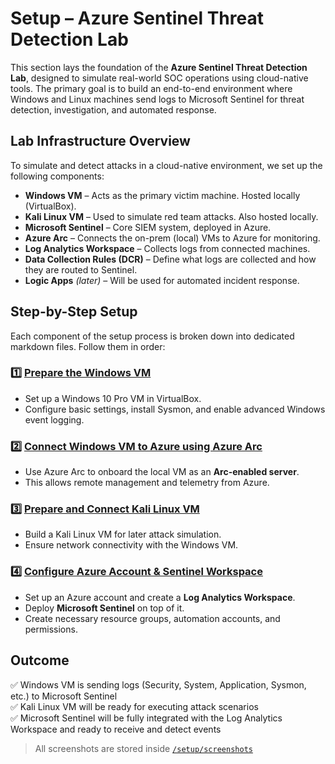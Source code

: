 # Setup – Azure Sentinel Threat Detection Lab

This section lays the foundation of the **Azure Sentinel Threat Detection Lab**, designed to simulate real-world SOC operations using cloud-native tools. The primary goal is to build an end-to-end environment where Windows and Linux machines send logs to Microsoft Sentinel for threat detection, investigation, and automated response.

## Lab Infrastructure Overview

To simulate and detect attacks in a cloud-native environment, we set up the following components:

- **Windows VM** – Acts as the primary victim machine. Hosted locally (VirtualBox).
- **Kali Linux VM** – Used to simulate red team attacks. Also hosted locally.
- **Microsoft Sentinel** – Core SIEM system, deployed in Azure.
- **Azure Arc** – Connects the on-prem (local) VMs to Azure for monitoring.
- **Log Analytics Workspace** – Collects logs from connected machines.
- **Data Collection Rules (DCR)** – Define what logs are collected and how they are routed to Sentinel.
- **Logic Apps** *(later)* – Will be used for automated incident response.

## Step-by-Step Setup

Each component of the setup process is broken down into dedicated markdown files. Follow them in order:

### 1️⃣ [Prepare the Windows VM](./windows_vm_setup.md)

- Set up a Windows 10 Pro VM in VirtualBox.
- Configure basic settings, install Sysmon, and enable advanced Windows event logging.

### 2️⃣ [Connect Windows VM to Azure using Azure Arc](./sentinel_windows_onboarding.md)

- Use Azure Arc to onboard the local VM as an **Arc-enabled server**.
- This allows remote management and telemetry from Azure.

### 3️⃣ [Prepare and Connect Kali Linux VM](./kali_vm_setup.md)

- Build a Kali Linux VM for later attack simulation.
- Ensure network connectivity with the Windows VM.

### 4️⃣ [Configure Azure Account & Sentinel Workspace](./azure_account_setup.md)

- Set up an Azure account and create a **Log Analytics Workspace**.
- Deploy **Microsoft Sentinel** on top of it.
- Create necessary resource groups, automation accounts, and permissions.

## Outcome

✅ Windows VM is sending logs (Security, System, Application, Sysmon, etc.) to Microsoft Sentinel  
✅ Kali Linux VM will be ready for executing attack scenarios  
✅ Microsoft Sentinel will be fully integrated with the Log Analytics Workspace and ready to receive and detect events  




> All screenshots are stored inside [`/setup/screenshots`](./screenshots/)